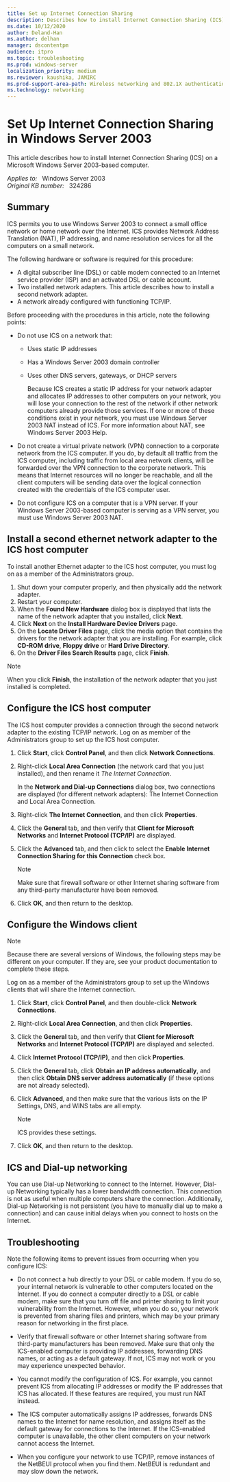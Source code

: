 ```yaml
---
title: Set up Internet Connection Sharing
description: Describes how to install Internet Connection Sharing (ICS) on a Microsoft Windows Server 2003-based computer.
ms.date: 10/12/2020
author: Deland-Han
ms.author: delhan
manager: dscontentpm
audience: itpro
ms.topic: troubleshooting
ms.prod: windows-server
localization_priority: medium
ms.reviewer: kaushika, JAMIRC
ms.prod-support-area-path: Wireless networking and 802.1X authentication
ms.technology: networking
---
```

# Set Up Internet Connection Sharing in Windows Server 2003

This article describes how to install Internet Connection Sharing (ICS) on a Microsoft Windows Server 2003-based computer.

_Applies to:_ &nbsp; Windows Server 2003  
_Original KB number:_ &nbsp; 324286

## Summary

ICS permits you to use Windows Server 2003 to connect a small office network or home network over the Internet. ICS provides Network Address Translation (NAT), IP addressing, and name resolution services for all the computers on a small network.

The following hardware or software is required for this procedure:

- A digital subscriber line (DSL) or cable modem connected to an Internet service provider (ISP) and an activated DSL or cable account.
- Two installed network adapters. This article describes how to install a second network adapter.
- A network already configured with functioning TCP/IP.

Before proceeding with the procedures in this article, note the following points:

- Do not use ICS on a network that:

  - Uses static IP addresses
  - Has a Windows Server 2003 domain controller
  - Uses other DNS servers, gateways, or DHCP servers

    Because ICS creates a static IP address for your network adapter and allocates IP addresses to other computers on your network, you will lose your connection to the rest of the network if other network computers already provide those services. If one or more of these conditions exist in your network, you must use Windows Server 2003 NAT instead of ICS. For more information about NAT, see Windows Server 2003 Help.

- Do not create a virtual private network (VPN) connection to a corporate network from the ICS computer. If you do, by default all traffic from the ICS computer, including traffic from local area network clients, will be forwarded over the VPN connection to the corporate network. This means that Internet resources will no longer be reachable, and all the client computers will be sending data over the logical connection created with the credentials of the ICS computer user.

- Do not configure ICS on a computer that is a VPN server. If your Windows Server 2003-based computer is serving as a VPN server, you must use Windows Server 2003 NAT.

## Install a second ethernet network adapter to the ICS host computer

To install another Ethernet adapter to the ICS host computer, you must log on as a member of the Administrators group.

1. Shut down your computer properly, and then physically add the network adapter.
2. Restart your computer.
3. When the **Found New Hardware** dialog box is displayed that lists the name of the network adapter that you installed, click **Next**.
4. Click **Next** on the **Install Hardware Device Drivers** page.
5. On the **Locate Driver Files** page, click the media option that contains the drivers for the network adapter that you are installing. For example, click **CD-ROM drive**, **Floppy drive** or **Hard Drive Directory**.
6. On the **Driver Files Search Results** page, click **Finish**.

> [!NOTE]
> When you click **Finish**, the installation of the network adapter that you just installed is completed.

## Configure the ICS host computer

The ICS host computer provides a connection through the second network adapter to the existing TCP/IP network. Log on as member of the Administrators group to set up the ICS host computer.

1. Click **Start**, click **Control Panel**, and then click **Network Connections**.
2. Right-click **Local Area Connection** (the network card that you just installed), and then rename it *The Internet Connection*.

    In the **Network and Dial-up Connections** dialog box, two connections are displayed (for different network adapters): The Internet Connection and Local Area Connection.

3. Right-click **The Internet Connection**, and then click **Properties**.
4. Click the **General** tab, and then verify that **Client for Microsoft Networks** and **Internet Protocol (TCP/IP)** are displayed.
5. Click the **Advanced** tab, and then click to select the **Enable Internet Connection Sharing for this Connection** check box.

    > [!NOTE]
    > Make sure that firewall software or other Internet sharing software from any third-party manufacturer have been removed.
6. Click **OK**, and then return to the desktop.

## Configure the Windows client

> [!NOTE]
> Because there are several versions of Windows, the following steps may be different on your computer. If they are, see your product documentation to complete these steps.  

Log on as a member of the Administrators group to set up the Windows clients that will share the Internet connection.

1. Click **Start**, click **Control Panel**, and then double-click **Network Connections**.
2. Right-click **Local Area Connection**, and then click **Properties**.
3. Click the **General** tab, and then verify that **Client for Microsoft Networks** and **Internet Protocol (TCP/IP)** are displayed and selected.
4. Click **Internet Protocol (TCP/IP)**, and then click **Properties**.
5. Click the **General** tab, click **Obtain an IP address automatically**, and then click **Obtain DNS server address automatically** (if these options are not already selected).
6. Click **Advanced**, and then make sure that the various lists on the IP Settings, DNS, and WINS tabs are all empty.

    > [!NOTE]
    > ICS provides these settings.

7. Click **OK**, and then return to the desktop.

## ICS and Dial-up networking

You can use Dial-up Networking to connect to the Internet. However, Dial-up Networking typically has a lower bandwidth connection. This connection is not as useful when multiple computers share the connection. Additionally, Dial-up Networking is not persistent (you have to manually dial up to make a connection) and can cause initial delays when you connect to hosts on the Internet.

## Troubleshooting

Note the following items to prevent issues from occurring when you configure ICS:

- Do not connect a hub directly to your DSL or cable modem. If you do so, your internal network is vulnerable to other computers located on the Internet. If you do connect a computer directly to a DSL or cable modem, make sure that you turn off file and printer sharing to limit your vulnerability from the Internet. However, when you do so, your network is prevented from sharing files and printers, which may be your primary reason for networking in the first place.

- Verify that firewall software or other Internet sharing software from third-party manufacturers has been removed. Make sure that only the ICS-enabled computer is providing IP addresses, forwarding DNS names, or acting as a default gateway. If not, ICS may not work or you may experience unexpected behavior.

- You cannot modify the configuration of ICS. For example, you cannot prevent ICS from allocating IP addresses or modify the IP addresses that ICS has allocated. If these features are required, you must run NAT instead.

- The ICS computer automatically assigns IP addresses, forwards DNS names to the Internet for name resolution, and assigns itself as the default gateway for connections to the Internet. If the ICS-enabled computer is unavailable, the other client computers on your network cannot access the Internet.

- When you configure your network to use TCP/IP, remove instances of the NetBEUI protocol when you find them. NetBEUI is redundant and may slow down the network.
